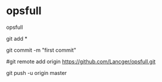 # opsfull
 opsfull
 
 git add * 
 
 git commit -m "first commit"
 
 #git remote add origin https://github.com/Lancger/opsfull.git
 
 git push -u origin master
